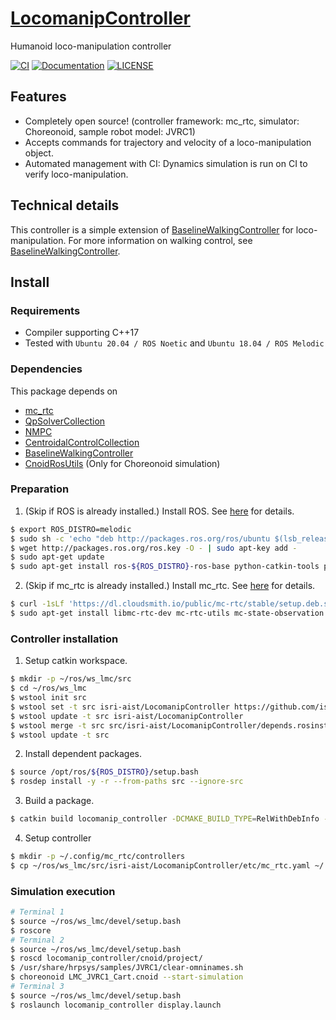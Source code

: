 # [LocomanipController](https://github.com/isri-aist/LocomanipController)
Humanoid loco-manipulation controller

[![CI](https://github.com/isri-aist/LocomanipController/actions/workflows/ci.yaml/badge.svg)](https://github.com/isri-aist/LocomanipController/actions/workflows/ci.yaml)
[![Documentation](https://img.shields.io/badge/doxygen-online-brightgreen?logo=read-the-docs&style=flat)](https://isri-aist.github.io/LocomanipController/)
[![LICENSE](https://img.shields.io/github/license/isri-aist/LocomanipController)](https://github.com/isri-aist/LocomanipController/blob/master/LICENSE)

## Features
- Completely open source! (controller framework: mc_rtc, simulator: Choreonoid, sample robot model: JVRC1)
- Accepts commands for trajectory and velocity of a loco-manipulation object.
- Automated management with CI: Dynamics simulation is run on CI to verify loco-manipulation.

## Technical details
This controller is a simple extension of [BaselineWalkingController](https://github.com/isri-aist/BaselineWalkingController) for loco-manipulation.
For more information on walking control, see [BaselineWalkingController](https://github.com/isri-aist/BaselineWalkingController).

## Install

### Requirements
- Compiler supporting C++17
- Tested with `Ubuntu 20.04 / ROS Noetic` and `Ubuntu 18.04 / ROS Melodic`

### Dependencies
This package depends on
- [mc_rtc](https://jrl-umi3218.github.io/mc_rtc)
- [QpSolverCollection](https://github.com/isri-aist/QpSolverCollection)
- [NMPC](https://github.com/isri-aist/NMPC)
- [CentroidalControlCollection](https://github.com/isri-aist/CentroidalControlCollection)
- [BaselineWalkingController](https://github.com/isri-aist/BaselineWalkingController)
- [CnoidRosUtils](https://github.com/isri-aist/CnoidRosUtils) (Only for Choreonoid simulation)

### Preparation
1. (Skip if ROS is already installed.) Install ROS. See [here](http://wiki.ros.org/ROS/Installation) for details.
```bash
$ export ROS_DISTRO=melodic
$ sudo sh -c 'echo "deb http://packages.ros.org/ros/ubuntu $(lsb_release -sc) main" > /etc/apt/sources.list.d/ros-latest.list'
$ wget http://packages.ros.org/ros.key -O - | sudo apt-key add -
$ sudo apt-get update
$ sudo apt-get install ros-${ROS_DISTRO}-ros-base python-catkin-tools python-rosdep
```

2. (Skip if mc_rtc is already installed.) Install mc_rtc. See [here](https://jrl-umi3218.github.io/mc_rtc/tutorials/introduction/installation-guide.html) for details.
```bash
$ curl -1sLf 'https://dl.cloudsmith.io/public/mc-rtc/stable/setup.deb.sh' | sudo -E bash
$ sudo apt-get install libmc-rtc-dev mc-rtc-utils mc-state-observation jvrc-choreonoid libcnoid-dev ros-${ROS_DISTRO}-mc-rtc-plugin ros-${ROS_DISTRO}-mc-rtc-rviz-panel libeigen-qld-dev
```

### Controller installation
1. Setup catkin workspace.
```bash
$ mkdir -p ~/ros/ws_lmc/src
$ cd ~/ros/ws_lmc
$ wstool init src
$ wstool set -t src isri-aist/LocomanipController https://github.com/isri-aist/LocomanipController --git -y
$ wstool update -t src isri-aist/LocomanipController
$ wstool merge -t src src/isri-aist/LocomanipController/depends.rosinstall
$ wstool update -t src
```

2. Install dependent packages.
```bash
$ source /opt/ros/${ROS_DISTRO}/setup.bash
$ rosdep install -y -r --from-paths src --ignore-src
```

3. Build a package.
```bash
$ catkin build locomanip_controller -DCMAKE_BUILD_TYPE=RelWithDebInfo --catkin-make-args all tests
```

4. Setup controller
```bash
$ mkdir -p ~/.config/mc_rtc/controllers
$ cp ~/ros/ws_lmc/src/isri-aist/LocomanipController/etc/mc_rtc.yaml ~/.config/mc_rtc/mc_rtc.yaml
```

### Simulation execution
```bash
# Terminal 1
$ source ~/ros/ws_lmc/devel/setup.bash
$ roscore
# Terminal 2
$ source ~/ros/ws_lmc/devel/setup.bash
$ roscd locomanip_controller/cnoid/project/
$ /usr/share/hrpsys/samples/JVRC1/clear-omninames.sh
$ choreonoid LMC_JVRC1_Cart.cnoid --start-simulation
# Terminal 3
$ source ~/ros/ws_lmc/devel/setup.bash
$ roslaunch locomanip_controller display.launch
```
